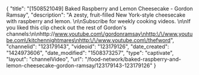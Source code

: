 {
    "title": "[1508521049] Baked Raspberry and Lemon Cheesecake - Gordon Ramsay",
    "description": "A zesty, fruit-filled New York-style cheesecake with raspberry and lemon. \n\nSubscribe for weekly cooking videos. \n\nIf you liked this clip check out the rest of Gordon's channels:\n\nhttp:\/\/www.youtube.com\/gordonramsay\nhttp:\/\/www.youtube.com\/kitchennightmares\nhttp:\/\/www.youtube.com\/thefword",
    "channelid": "123179143",
    "videoid": "123179126",
    "date_created": "1424973606",
    "date_modified": "1508373257",
    "type": "captivate",
    "layout": "channelVideo",
    "url": "\/food-network\/baked-raspberry-and-lemon-cheesecake-gordon-ramsay\/123179143-123179126"
}